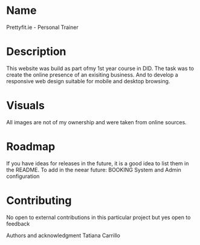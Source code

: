 # Name
Prettyfit.ie - Personal Trainer 

# Description
This website was build as part ofmy 1st year course in DID.
The task was to create the online presence of an exisiting business.
And to develop a responsive web design suitable for mobile and desktop browsing.

# Visuals
All images are not of my ownership and were taken from online sources.

# Roadmap
If you have ideas for releases in the future, it is a good idea to list them in the README.
To add in the neear future: BOOKING System and Admin configuration

# Contributing
No open to external contributions in this particular project but yes open to feedback

Authors and acknowledgment
Tatiana Carrillo
